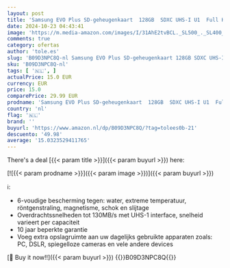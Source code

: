 ```yaml
---
layout: post
title: 'Samsung EVO Plus SD-geheugenkaart  128GB  SDXC UHS-I U1  Full HD  130MB/s leessnelheid  geheugenkaart voor spiegelreflexcamera s en systeemcamera s  MB-SC128K/EU'
date: 2024-10-23 04:43:41
image: 'https://m.media-amazon.com/images/I/31AhE2tvBCL._SL500_._SL400_.jpg'
comments: true
category: ofertas
author: 'tole.es'
slug: 'B09D3NPC8Q-nl Samsung EVO Plus SD-geheugenkaart 128GB SDXC UHS-I U1 Full...'
sku: 'B09D3NPC8Q-nl'
tags: [ '🇳🇱', ]
actualPrice: 15.0 EUR
currency: EUR
price: 15.0
comparePrice: 29.99 EUR
prodname: 'Samsung EVO Plus SD-geheugenkaart  128GB  SDXC UHS-I U1  Full HD  130MB/s leessnelheid  geheugenkaart voor spiegelreflexcamera s en systeemcamera s  MB-SC128K/EU'
country: 'nl'
flag: '🇳🇱'
brand: ''
buyurl: 'https://www.amazon.nl/dp/B09D3NPC8Q/?tag=tolees0b-21'
descuento: '49.98'
average: '15.0323529411765'
---
```


There's a deal [{{< param title >}}]({{< param buyurl >}})  here:

[![{{< param prodname >}}]({{< param image >}})]({{< param buyurl >}})

ℹ️:

- 6-voudige bescherming tegen: water, extreme temperatuur, röntgenstraling, magnetisme, schok en slijtage
- Overdrachtssnelheden tot 130MB/s met UHS-1 interface, snelheid varieert per capaciteit
- 10 jaar beperkte garantie
- Voeg extra opslagruimte aan uw dagelijks gebruikte apparaten zoals: PC, DSLR, spiegelloze cameras en vele andere devices

[🛒 Buy it now!!]({{< param buyurl >}})
{{<world>}}B09D3NPC8Q{{</world>}}
